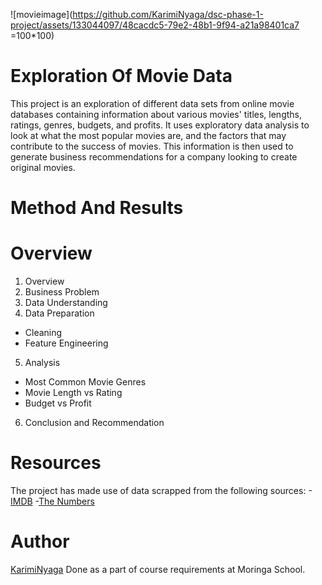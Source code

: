 ![movieimage](https://github.com/KarimiNyaga/dsc-phase-1-project/assets/133044097/48cacdc5-79e2-48b1-9f94-a21a98401ca7 =100*100)





# Exploration Of Movie Data

This project is an exploration of different data sets from online movie databases containing information about various movies' titles, lengths, ratings, genres, budgets, and profits. It uses exploratory data analysis to look at what the most popular movies are, and the factors that may contribute to the success of movies. This information is then used to generate business recommendations for a company looking to create original movies. 

# Method And Results


# Overview
1. Overview
2. Business Problem
3. Data Understanding
4. Data Preparation
- Cleaning
- Feature Engineering
5. Analysis
- Most Common Movie Genres
- Movie Length vs Rating
- Budget vs  Profit
6. Conclusion and Recommendation

# Resources
The project has made use of data scrapped from the following sources:
-[IMDB](https://www.imdb.com/)
-[The Numbers](https://www.the-numbers.com/)

# Author
[KarimiNyaga](https://github.com/KarimiNyaga)
Done as a part of course requirements at Moringa School. 

